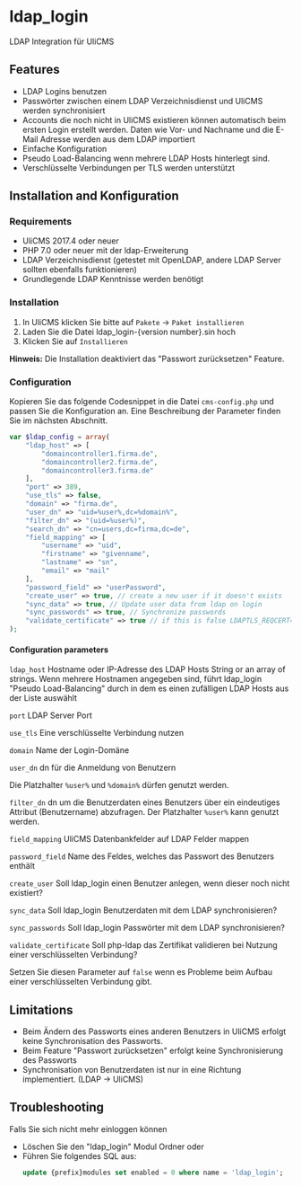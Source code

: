# ldap_login
LDAP Integration für UliCMS

## Features
* LDAP Logins benutzen
* Passwörter zwischen einem LDAP Verzeichnisdienst und UliCMS werden synchronisiert
* Accounts die noch nicht in UliCMS existieren können automatisch beim ersten Login erstellt werden. Daten wie Vor- und Nachname und die E-Mail Adresse werden aus dem LDAP importiert
* Einfache Konfiguration
* Pseudo Load-Balancing wenn mehrere LDAP Hosts hinterlegt sind.
* Verschlüsselte Verbindungen per TLS werden unterstützt

## Installation and Konfiguration
### Requirements
* UliCMS 2017.4 oder neuer
* PHP 7.0 oder neuer mit der ldap-Erweiterung
* LDAP Verzeichnisdienst (getestet mit OpenLDAP, andere LDAP Server sollten ebenfalls funktionieren)
* Grundlegende LDAP Kenntnisse werden benötigt

### Installation
1. In UliCMS klicken Sie bitte auf `Pakete` -> `Paket installieren`
2. Laden Sie die Datei ldap_login-{version number}.sin hoch
3. Klicken Sie auf `Installieren`

**Hinweis:**
Die Installation deaktiviert das "Passwort zurücksetzen" Feature.

### Configuration
Kopieren Sie das folgende Codesnippet in die Datei `cms-config.php` und passen Sie die Konfiguration an. Eine Beschreibung der Parameter finden Sie im nächsten Abschnitt.

```php
var $ldap_config = array(
    "ldap_host" => [
        "domaincontroller1.firma.de",
        "domaincontroller2.firma.de",
        "domaincontroller3.firma.de"
    ],
    "port" => 389,
    "use_tls" => false,
    "domain" => "firma.de",
    "user_dn" => "uid=%user%,dc=%domain%",
    "filter_dn" => "(uid=%user%)",
    "search_dn" => "cn=users,dc=firma,dc=de",
    "field_mapping" => [
        "username" => "uid",
        "firstname" => "givenname",
        "lastname" => "sn",
        "email" => "mail"
    ],
    "password_field" => "userPassword",
    "create_user" => true, // create a new user if it doesn't exists
    "sync_data" => true, // Update user data from ldap on login
    "sync_passwords" => true, // Synchronize passwords
    "validate_certificate" => true // if this is false LDAPTLS_REQCERT=never will be set.
);
```

#### Configuration parameters
`ldap_host` Hostname oder IP-Adresse des LDAP Hosts
String or an array of strings.
Wenn mehrere Hostnamen angegeben sind, führt ldap_login "Pseudo Load-Balancing" durch in dem es einen zufälligen LDAP Hosts aus der Liste auswählt

`port` LDAP Server Port

`use_tls` Eine verschlüsselte Verbindung nutzen

`domain` Name der Login-Domäne

`user_dn` dn für die Anmeldung von Benutzern

Die Platzhalter `%user%` und `%domain%` dürfen genutzt werden.

`filter_dn` dn um die Benutzerdaten eines Benutzers über ein eindeutiges Attribut (Benutzername) abzufragen. Der Platzhalter `%user%` kann genutzt werden.

`field_mapping` UliCMS Datenbankfelder auf LDAP Felder mappen

`password_field` Name des Feldes, welches das Passwort des Benutzers enthält

`create_user` Soll ldap_login einen Benutzer anlegen, wenn dieser noch nicht existiert?

`sync_data` Soll ldap_login Benutzerdaten mit dem LDAP synchronisieren?

`sync_passwords` Soll ldap_login Passwörter mit dem LDAP synchronisieren?

`validate_certificate` Soll php-ldap das Zertifikat validieren bei Nutzung einer verschlüsselten Verbindung?

Setzen Sie diesen Parameter auf `false` wenn es Probleme beim Aufbau einer verschlüsselten Verbindung gibt.

## Limitations
* Beim Ändern des Passworts eines anderen Benutzers in UliCMS erfolgt keine Synchronisation des Passworts.
* Beim Feature "Passwort zurücksetzen" erfolgt keine Synchronisierung des Passworts
* Synchronisation von Benutzerdaten ist nur in eine Richtung implementiert. (LDAP -> UliCMS)
## Troubleshooting
Falls Sie sich nicht mehr einloggen können
* Löschen Sie den "ldap_login" Modul Ordner
oder
* Führen Sie folgendes SQL aus:
  ```sql
  update {prefix}modules set enabled = 0 where name = 'ldap_login';
  ```
